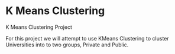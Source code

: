 # K Means Clustering
K Means Clustering Project

For this project we will attempt to use KMeans Clustering to cluster Universities into to two groups, Private and Public.
